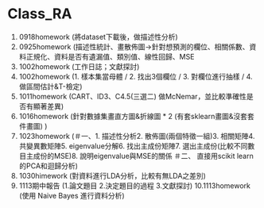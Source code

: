 # Class_RA

1. 0918homework (將dataset下載後，做描述性分析)
2. 0925homework (描述性統計、畫散佈圖→針對想預測的欄位、相關係數、資料正規化、資料是否有遺漏值、類別值、線性回歸、MSE
3. 1002homework (工作日誌；文獻探討)
4. 1002homework (1. 樣本集當母體 / 2. 找出3個欄位 / 3. 對欄位進行抽樣 / 4. 做區間估計&T-檢定)
5. 1011homework (CART、ID3、C4.5(三選二) 做McNemar，並比較準確性是否有顯著差異)
6. 1016homework (針對數據集畫直方圖&折線圖 * 2 (有套sklearn畫圖&沒套套件畫圖) )
7. 1023homework (＃一、1. 描述性分析2. 散佈圖(兩個特徵一組)3. 相關矩陣4. 共變異數矩陣5. eigenvalue分解6. 找出主成份矩陣7. 選出主成份(比較不同數目主成份的MSE)8. 說明eigenvalue與MSE的關係   ＃二、 直接用scikit learn的PCA和迴歸分析)
8. 1030himework (對資料進行LDA分析，比較有無LDA之差別)
9. 1113期中報告 (1.論文題目 2.決定題目的過程 3.文獻探討)
10.1113homework (使用 Naive Bayes 進行資料分析)
